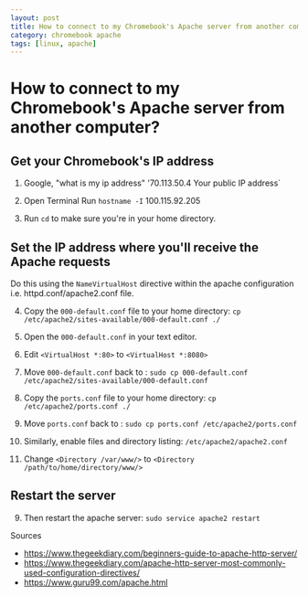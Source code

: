 ```yaml
---
layout: post
title: How to connect to my Chromebook's Apache server from another computer?
category: chromebook apache
tags: [linux, apache]
---
```

# How to connect to my Chromebook's Apache server from another computer?

## Get your Chromebook's IP address

1. Google, "what is my ip address"
'70.113.50.4
Your public IP address`


2. Open Terminal
Run `hostname -I`
100.115.92.205
3. Run `cd` to make sure you're in your home directory.

## Set the IP address where you'll receive the Apache requests

Do this using the `NameVirtualHost` directive within the apache configuration i.e. httpd.conf/apache2.conf file.

4. Copy the `000-default.conf` file to your home directory:
`cp /etc/apache2/sites-available/000-default.conf ./`
5. Open the `000-default.conf` in your text editor.
6. Edit `<VirtualHost *:80>` to `<VirtualHost *:8080>`
7. Move `000-default.conf` back to :
`sudo cp 000-default.conf /etc/apache2/sites-available/000-default.conf`

6. Copy the `ports.conf` file to your home directory:
`cp /etc/apache2/ports.conf ./`
7. Move `ports.conf` back to :
`sudo cp ports.conf /etc/apache2/ports.conf`

7. Similarly, enable files and directory listing:
`/etc/apache2/apache2.conf`
8. Change `<Directory /var/www/>` to `<Directory /path/to/home/directory/www/>`

## Restart the server

9. Then restart the apache server:
`sudo service apache2 restart`



Sources

- https://www.thegeekdiary.com/beginners-guide-to-apache-http-server/
- https://www.thegeekdiary.com/apache-http-server-most-commonly-used-configuration-directives/
- https://www.guru99.com/apache.html

